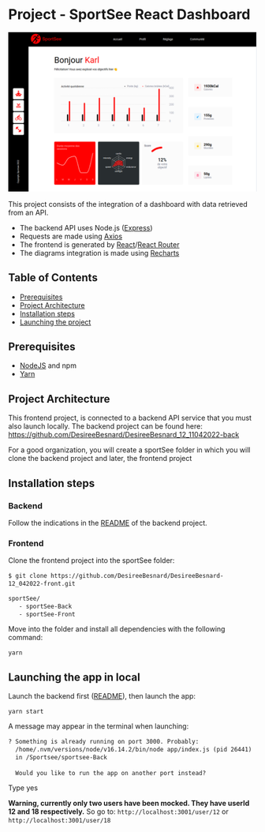 # Project - SportSee React Dashboard
![alt text](https://github.com/DesireeBesnard/DesireeBesnard-12_042022-front/blob/main/public/assets/project-thumbnail.png?raw=true)  

This project consists of the integration of a dashboard with data retrieved from an API.
- The backend API uses Node.js ([Express](https://expressjs.com/))
- Requests are made using [Axios](https://axios-http.com/docs/intro)
- The frontend is generated by [React](https://reactjs.org/)/[React Router](https://reactrouter.com/)
- The diagrams integration is made using [Recharts](https://recharts.org/en-US/)


## Table of Contents
- [Prerequisites](#prerequisites)
- [Project Architecture](#project-architecture)
- [Installation steps](#installation-steps)
- [Launching the project](#launching-the-project)


## Prerequisites
- [NodeJS](https://nodejs.org/en/) and npm
- [Yarn](https://yarnpkg.com/)


## Project Architecture
This frontend project, is connected to a backend API service that you must also launch locally.
The backend project can be found here: https://github.com/DesireeBesnard/DesireeBesnard_12_11042022-back

For a good organization, you will create a sportSee folder in which you will clone the backend project and later, the frontend project


## Installation steps

### Backend

Follow the indications in the [README](https://github.com/DesireeBesnard/DesireeBesnard_12_11042022-back) of the backend project.

### Frontend

Clone the frontend project into the sportSee folder:
```
$ git clone https://github.com/DesireeBesnard/DesireeBesnard-12_042022-front.git
```

```
sportSee/
   - sportSee-Back
   - sportSee-Front
```

Move into the folder and install all dependencies with the following command:
```
yarn
```

## Launching the app in local
Launch the backend first ([README](https://github.com/DesireeBesnard/DesireeBesnard_12_11042022-back)), then launch the app:
```
yarn start
```

A message may appear in the terminal when launching:
```
? Something is already running on port 3000. Probably:
  /home/.nvm/versions/node/v16.14.2/bin/node app/index.js (pid 26441)
  in /Sportsee/sportsee-Back

  Would you like to run the app on another port instead?
```
Type yes


**Warning, currently only two users have been mocked. They have userId 12 and 18 respectively.**
So go to: `http://localhost:3001/user/12` or `http://localhost:3001/user/18`
